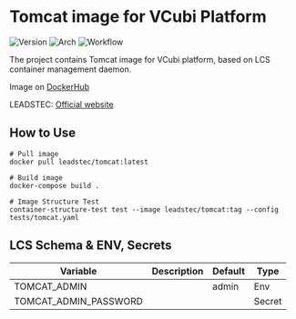 # Tomcat image for VCubi Platform

![Version](https://img.shields.io/badge/Tomcat-9.0.41-blue)
![Arch](https://img.shields.io/badge/amd64,_arm64-brightgreen)
![Workflow](https://github.com/leadstec/docker-tomcat/workflows/ci/badge.svg)

The project contains Tomcat image for VCubi platform, based on LCS container management daemon.

Image on [DockerHub](https://hub.docker.com/r/leadstec/tomcat)

LEADSTEC: [Official website](https://www.leadstec.com)

## How to Use

    # Pull image
    docker pull leadstec/tomcat:latest

    # Build image
    docker-compose build .

    # Image Structure Test
    container-structure-test test --image leadstec/tomcat:tag --config tests/tomcat.yaml

## LCS Schema & ENV, Secrets

| Variable              | Description               | Default | Type |
|-----------------------|---------------------------|---------|------|
| TOMCAT_ADMIN          |                           | admin  | Env |
| TOMCAT_ADMIN_PASSWORD |                           |        | Secret |
